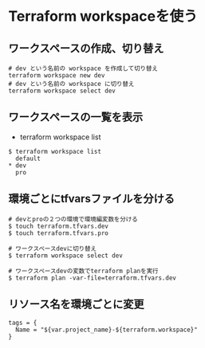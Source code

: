 # Terraform workspaceを使う

## ワークスペースの作成、切り替え

```
# dev という名前の workspace を作成して切り替え
terraform workspace new dev
# dev という名前の workspace に切り替え
terraform workspace select dev
```

## ワークスペースの一覧を表示
 - terraform workspace list

```
$ terraform workspace list
  default
* dev
  pro

```

## 環境ごとにtfvarsファイルを分ける

```
# devとproの２つの環境で環境編変数を分ける
$ touch terraform.tfvars.dev
$ touch terraform.tfvars.pro

# ワークスペースdevに切り替え
$ terraform workspace select dev

# ワークスペースdevの変数でterraform planを実行
$ terraform plan -var-file=terraform.tfvars.dev
```

## リソース名を環境ごとに変更

```
tags = {
  Name = "${var.project_name}-${terraform.workspace}"
}
```

